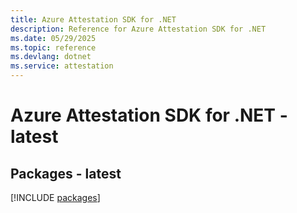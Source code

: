 ```yaml
---
title: Azure Attestation SDK for .NET
description: Reference for Azure Attestation SDK for .NET
ms.date: 05/29/2025
ms.topic: reference
ms.devlang: dotnet
ms.service: attestation
---
```

# Azure Attestation SDK for .NET - latest
## Packages - latest
[!INCLUDE [packages](attestation-index.md)]